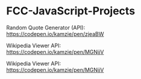 # FCC-JavaScript-Projects

Random Quote Generator (API):   
https://codepen.io/kamzie/pen/zjeaBW

Wikipedia Viewer API:   
https://codepen.io/kamzie/pen/MGNjjV

Wikipedia Viewer API:   
https://codepen.io/kamzie/pen/MGNjjV

